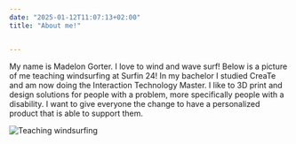 ```yaml
---
date: "2025-01-12T11:07:13+02:00"
title: "About me!"


---
```



My name is Madelon Gorter. I love to wind and wave surf! Below is a picture of me teaching windsurfing at Surfin 24! In my bachelor I studied CreaTe and am now doing the Interaction Technology Master. I like to 3D print and design solutions for people with a problem, more specifically people with a disability. I want to give everyone the change to have a personalized product that is able to support them.

![Teaching windsurfing](/img/IMG_9568.JPEG)